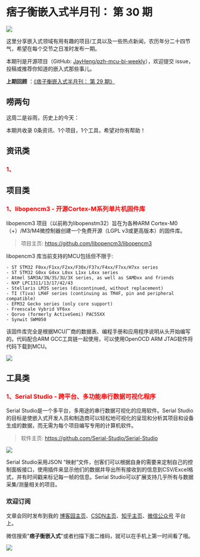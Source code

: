 # 痞子衡嵌入式半月刊： 第 30 期

![](http://henjay724.com/image/cnblogs/pzh_mcu_bi_weekly.PNG)

这里分享嵌入式领域有用有趣的项目/工具以及一些热点新闻，农历年分二十四节气，希望在每个交节之日准时发布一期。

本期刊是开源项目（GitHub: [JayHeng/pzh-mcu-bi-weekly](https://github.com/JayHeng/pzh-mcu-bi-weekly)），欢迎提交 issue，投稿或推荐你知道的嵌入式那些事儿。

**上期回顾** ：[《痞子衡嵌入式半月刊： 第 29 期》](https://www.cnblogs.com/henjay724/p/14645915.html)

## 唠两句

这周二是谷雨，历史上的今天：

本期共收录 0条资讯、1个项目，1个工具，希望对你有帮助！

## 资讯类

### <font color="red">1、</font>



## 项目类

### <font color="red">1、libopencm3 - 开源Cortex-M系列单片机固件库</font>

libopencm3 项目（以前称为libopenstm32）旨在为各种ARM Cortex-M0（+）/M3/M4微控制器创建一个免费开源（LGPL v3或更高版本）的固件库。

> 项目主页: https://github.com/libopencm3/libopencm3

libopencm3 库当前支持的MCU包括但不限于:

```text
- ST STM32 F0xx/F1xx/F2xx/F30x/F37x/F4xx/F7xx/H7xx series
- ST STM32 G0xx G4xx L0xx L1xx L4xx series
- Atmel SAM3A/3N/3S/3U/3X series, as well as SAMDxx and friends
- NXP LPC1311/13/17/42/43
- Stellaris LM3S series (discontinued, without replacement)
- TI (Tiva) LM4F series (continuing as TM4F, pin and peripheral compatible)
- EFM32 Gecko series (only core support)
- Freescale Vybrid VF6xx
- Qorvo (formerly ActiveSemi) PAC55XX
- Synwit SWM050
```

该固件库完全是根据MCU厂商的数据表、编程手册和应用程序说明从头开始编写的。代码配合ARM GCC工具链一起使用，可以使用OpenOCD ARM JTAG软件将代码下载到MCU。

![](http://henjay724.com/image/biweekly20210425/.PNG)

## 工具类

### <font color="red">1、Serial Studio - 跨平台、多功能串行数据可视化程序</font>

Serial Studio是一个多平台，多用途的串行数据可视化的应用软件。Serial Studio的目标是使嵌入式开发人员和制造商可以轻松地可视化的呈现和分析其项目和设备生成的数据，而无需为每个项目编写专用的计算机软件。

> 软件主页: https://github.com/Serial-Studio/Serial-Studio

![](http://henjay724.com/image/biweekly20210425/Serial-Studio.gif)

Serial Studio采用JSON “映射”文件，创客们可以根据自身的需要来定制自己的控制面板接口，使用插件来显示他们的数据并导出所有接收到的信息到CSV/Excel格式，并有时间戳来标记每一帧的信息。Serial Studio可以扩展支持几乎所有与数据采集/测量相关的项目。

### 欢迎订阅

文章会同时发布到我的 [博客园主页](https://www.cnblogs.com/henjay724/)、[CSDN主页](https://blog.csdn.net/henjay724)、[知乎主页](https://www.zhihu.com/people/henjay724)、[微信公众号](http://weixin.sogou.com/weixin?type=1&query=痞子衡嵌入式) 平台上。

微信搜索"__痞子衡嵌入式__"或者扫描下面二维码，就可以在手机上第一时间看了哦。

![](http://henjay724.com/image/github/pzhMcu_qrcode_258x258.jpg)

